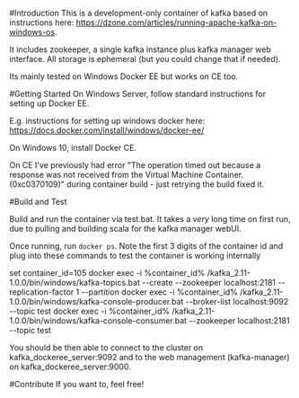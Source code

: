 #Introduction 
This is a development-only container of kafka based on instructions here: https://dzone.com/articles/running-apache-kafka-on-windows-os.

It includes zookeeper, a single kafka instance plus kafka manager web interface. All storage is ephemeral (but you could change that if needed).

Its mainly tested on Windows Docker EE but works on CE too.

#Getting Started
On Windows Server, follow standard instructions for setting up Docker EE.

E.g. instructions for setting up windows docker here: https://docs.docker.com/install/windows/docker-ee/

On Windows 10, install Docker CE.

On CE I've previously had error "The operation timed out because a response was not received from the Virtual Machine Container. (0xc0370109)" during container build - just retrying the build fixed it.

#Build and Test

Build and run the container via test.bat. It takes a *very* long time on first run, due to pulling and building scala for the kafka manager webUI.

Once running, run `docker ps`.
Note the first 3 digits of the container id and plug into these commands to test the container is working internally

  set container_id=105
  docker exec -i %container_id% /kafka_2.11-1.0.0/bin/windows/kafka-topics.bat --create --zookeeper localhost:2181 --replication-factor 1 --partition
  docker exec -i %container_id% /kafka_2.11-1.0.0/bin/windows/kafka-console-producer.bat --broker-list localhost:9092 --topic test
  docker exec -i %container_id% /kafka_2.11-1.0.0/bin/windows/kafka-console-consumer.bat  --zookeeper localhost:2181 --topic test

You should be then able to connect to the cluster on kafka_dockeree_server:9092 and to the web management (kafka-manager) on kafka_dockeree_server:9000.

#Contribute
If you want to, feel free!
